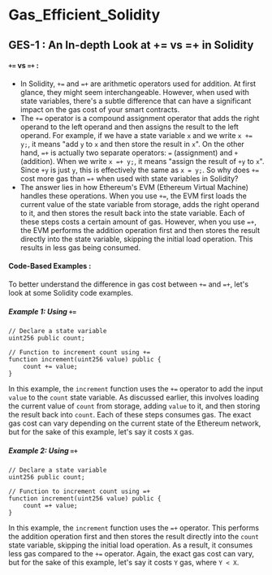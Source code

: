 # Gas_Efficient_Solidity

## GES-1 : An In-depth Look at += vs =+ in Solidity
#### `+=` vs `=+` :

* In Solidity, `+=` and `=+` are arithmetic operators used for addition. At first glance, they might seem interchangeable. However, when used with state variables, there's a subtle difference that can have a significant impact on the gas cost of your smart contracts. 
* The `+=` operator is a compound assignment operator that adds the right operand to the left operand and then assigns the result to the left operand. For example, if we have a state variable `x` and we write `x += y;`, it means "add `y` to `x` and then store the result in `x`". On the other hand, `=+` is actually two separate operators: `=` (assignment) and `+` (addition). When we write `x =+ y;`, it means "assign the result of `+y` to `x`". Since `+y` is just `y`, this is effectively the same as `x = y;`. So why does `+=` cost more gas than `=+` when used with state variables in Solidity?
* The answer lies in how Ethereum's EVM (Ethereum Virtual Machine) handles these operations. When you use `+=`, the EVM first loads the current value of the state variable from storage, adds the right operand to it, and then stores the result back into the state variable. Each of these steps costs a certain amount of gas. However, when you use `=+`, the EVM performs the addition operation first and then stores the result directly into the state variable, skipping the initial load operation. This results in less gas being consumed.

#### Code-Based Examples :

To better understand the difference in gas cost between `+=` and `=+`, let's look at some Solidity code examples.

##### Example 1: Using `+=`

```solidity
// Declare a state variable
uint256 public count;

// Function to increment count using +=
function increment(uint256 value) public {
    count += value;
}
```

In this example, the `increment` function uses the `+=` operator to add the input `value` to the `count` state variable. As discussed earlier, this involves loading the current value of `count` from storage, adding `value` to it, and then storing the result back into `count`. Each of these steps consumes gas. The exact gas cost can vary depending on the current state of the Ethereum network, but for the sake of this example, let's say it costs `X` gas.

##### Example 2: Using `=+`

```solidity
// Declare a state variable
uint256 public count;

// Function to increment count using =+
function increment(uint256 value) public {
    count =+ value;
}
```

In this example, the `increment` function uses the `=+` operator. This performs the addition operation first and then stores the result directly into the `count` state variable, skipping the initial load operation. As a result, it consumes less gas compared to the `+=` operator. Again, the exact gas cost can vary, but for the sake of this example, let's say it costs `Y` gas, where `Y < X`.
